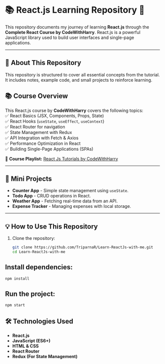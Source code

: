 # 📚 React.js Learning Repository 🚀  

This repository documents my journey of learning **React.js** through the **Complete React Course by CodeWithHarry**. React.js is a powerful JavaScript library used to build user interfaces and single-page applications.  

---

## 📌 About This Repository  
This repository is structured to cover all essential concepts from the tutorial. It includes notes, example code, and small projects to reinforce learning.  


## 📚 Course Overview  
This React.js course by **CodeWithHarry** covers the following topics:  
✅ React Basics (JSX, Components, Props, State)  
✅ React Hooks (`useState`, `useEffect`, `useContext`)  
✅ React Router for navigation  
✅ State Management with Redux  
✅ API Integration with Fetch & Axios  
✅ Performance Optimization in React  
✅ Building Single-Page Applications (SPAs)  

🔗 **Course Playlist:** [React Js Tutorials by CodeWithHarry](https://www.youtube.com/playlist?list=PLu0W_9lII9agx66oZnT6IyhcMIbUMNMdt)  

---

## 🚀 Mini Projects  
- **Counter App** - Simple state management using `useState`.  
- **Todo App** - CRUD operations in React.  
- **Weather App** - Fetching real-time data from an API.  
- **Expense Tracker** - Managing expenses with local storage.  

---

## 💡 How to Use This Repository  
1. Clone the repository:  
   ```sh
   git clone https://github.com/TriparnaR/Learn-ReactJs-with-me.git
   cd Learn-ReactJs-with-me
## Install dependencies:
   ```sh
   npm install
```
## Run the project:
  ```sh
  npm start
```
## 🛠️ Technologies Used
- **React.js**
- **JavaScript (ES6+)**
- **HTML & CSS**
- **React Router**
- **Redux (For State Management)**
